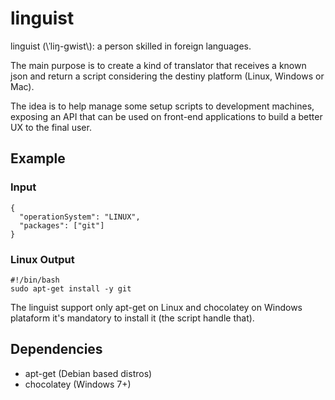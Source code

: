 # linguist

linguist (\ˈliŋ-gwist\\): a person skilled in foreign languages.

The main purpose is to create a kind of translator that receives a known json and return a script considering the destiny platform (Linux, Windows or Mac).

The idea is to help manage some setup scripts to development machines, exposing an API that can be used on front-end applications to build a better UX to the final user.

## Example

### Input
```
{
  "operationSystem": "LINUX",
  "packages": ["git"]
}
```

### Linux Output
```
#!/bin/bash
sudo apt-get install -y git
```

The linguist support only apt-get on Linux and chocolatey on Windows plataform it's mandatory to install it (the script handle that).

## Dependencies
* apt-get (Debian based distros)
* chocolatey (Windows 7+)
